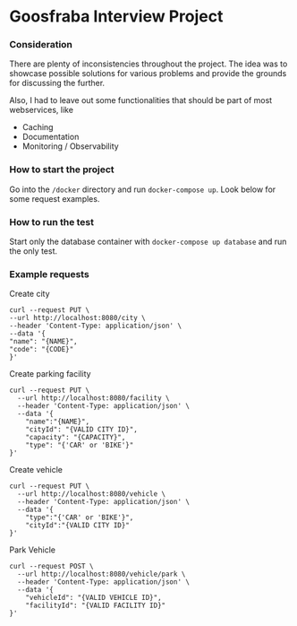 # Goosfraba Interview Project

### Consideration

There are plenty of inconsistencies throughout the project. The idea was to 
showcase possible solutions for various problems and provide the grounds 
for discussing the further.

Also, I had to leave out some functionalities that should be part of most webservices, like
- Caching
- Documentation
- Monitoring / Observability


### How to start the project

Go into the ``/docker`` directory and run ``docker-compose up``. Look below for some request examples.

### How to run the test

Start only the database container with ``docker-compose up database`` and run the only test.


### Example requests

Create city
```
curl --request PUT \
--url http://localhost:8080/city \
--header 'Content-Type: application/json' \
--data '{
"name": "{NAME}",
"code": "{CODE}"
}'
```

Create parking facility
```
curl --request PUT \
  --url http://localhost:8080/facility \
  --header 'Content-Type: application/json' \
  --data '{
	"name":"{NAME}",
	"cityId": "{VALID CITY ID}",
	"capacity": "{CAPACITY}",
	"type": "{'CAR' or 'BIKE'}"
}'
```

Create vehicle
```
curl --request PUT \
  --url http://localhost:8080/vehicle \
  --header 'Content-Type: application/json' \
  --data '{
	"type":"{'CAR' or 'BIKE'}",
	"cityId":"{VALID CITY ID}"
}'
```

Park Vehicle

```
curl --request POST \
  --url http://localhost:8080/vehicle/park \
  --header 'Content-Type: application/json' \
  --data '{
	"vehicleId": "{VALID VEHICLE ID}",
	"facilityId": "{VALID FACILITY ID}"
}'
```
